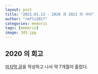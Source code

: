 ```yaml
---
layout: post
title: "2021.01.13 - 2020 과 2021 의 사이"
author: "rmfls2017"
categories: memoris
tags: [memoris]
image: 345.jpg
---
```


## 2020 의 회고

[마지막 글](/interviews/interview-12.html)을 작성하고 나서 약 7개월이 흘렀다. 
